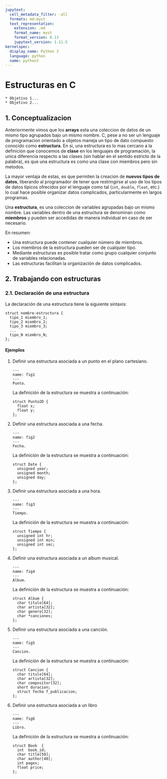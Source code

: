 ```yaml
---
jupytext:
  cell_metadata_filter: -all
  formats: md:myst
  text_representation:
    extension: .md
    format_name: myst
    format_version: 0.13
    jupytext_version: 1.11.5
kernelspec:
  display_name: Python 3
  language: python
  name: python3
---
```


# Estructuras en C

```{admonition} Objetivos
* Objetivo 1...
* Objetivo 2...
```

## 1. Conceptualizacion

Anteriormente vimos que los **arrays** esta una coleccion de datos de un mismo tipo agrupados bajo un mismo nombre. C, pese a no ser un lenguaje de programacion orientado a objetos maneja un tipo de dato compuesto conocido como **estructura**. En si, una estructura es lo mas cercano a la definición que conocemos de **clase** en los lenguajes de programación, la unica diferencia respecto a las clases (sin hablar en el sentido estricto de la palabra), es que una estructura es como una clase con miembros pero sin metodos.

La mayor ventaja de estas, es que permiten la creacion de **nuevos tipos de datos**, liberando al programador de tener que restringirse al uso de los tipos de datos tipicos ofrecidos por el lenguaje como tal (`int`, `double`, `float`, etc.) lo cual hace posible organizar datos complicados, particularmente en largos programas.

Una **estructura**, es una coleccion de variables agrupadas bajo un mismo nombre. Las variables dentro de una estructura se denominan como **miembros** y pueden ser accedidas de manera individual en caso de ser necesario.

En resumen:
* Una estructura puede contener cualquier número de miembros.
* Los miembros de la estructura pueden ser de cualquier tipo.
* Mediante estructuras es posible tratar como grupo cualquier conjunto de variables relacionadas.
* Las estructuras facilitan la organización de datos complicados.

## 2. Trabajando con estructuras

### 2.1. Declaración de una estructura

La declaración de una estructura tiene la siguiente sintaxis:

```{code-block} c
struct nombre-estructura {
  tipo_1 miembro_1;
  tipo_2 miembro_2;
  tipo_3 miembro_3;
  ...
  tipo_N miembro_N;
};
```

#### Ejemplos

1. Definir una estructura asociada a un punto en el plano cartesiano.

   ```{figure} ./local/img/CH_02-S04-fig1.png
   ---
   name: fig1
   ---
   Punto.
   ```
   
   La definición de la estructura se muestra a continuación:
   
   ```{code-block} c
   struct Punto2D {
     float x;
     float y;
   };
   ```

2. Definir una estructura asociada a una fecha.

   ```{figure} ./local/img/CH_02-S04-fig2.png
   ---
   name: fig2
   ---
   Fecha.
   ```
   
   La definición de la estructura se muestra a continuación:
   
   ```{code-block} c
   struct Date {
     unsigned year;
     unsigned month;
     unsigned day;
   };
   ```

3. Definir una estructura asociada a una hora.

   ```{figure} ./local/img/CH_02-S04-fig3.png
   ---
   name: fig3
   ---
   Tiempo.
   ```
   
   La definición de la estructura se muestra a continuación:
   
   ```{code-block} c
   struct Tiempo {
     unsigned int hr;
     unsigned int min;
     unsigned int sec;
   };
   ```

4. Definir una estructura asociada a un album musical.

   ```{figure} ./local/img/CH_02-S04-fig4.png
   ---
   name: fig4
   ---
   Album.
   ```
   
   La definición de la estructura se muestra a continuación:
   
   ```{code-block} c
   struct Album {
     char titulo[64];
     char artista[32];
     char genero[32];
     char *canciones;
   };
   ```

5. Definir una estructura asociada a una canción.

   ```{figure} ./local/img/CH_02-S04-fig5.png
   ---
   name: fig5
   ---
   Cancion.
   ```
   
   La definición de la estructura se muestra a continuación:
   
   ```{code-block} c
   struct Cancion {
     char titulo[64];
     char artista[32];
     char compositor[32];
     short duracion;
     struct fecha f_publicacion;
   };
   ```

6. Definir una estructura asociada a un libro
   
   ```{figure} ./local/img/CH_02-S04-fig6.png
   ---
   name: fig6
   ---
   Libro.
   ```
   
   La definición de la estructura se muestra a continuación:
   
   ```{code-block} c
   struct Book  {
     int  book_id;
     char title[50]; 
     char author[40]; 
     int pages;
     float price;
   };
   ```
